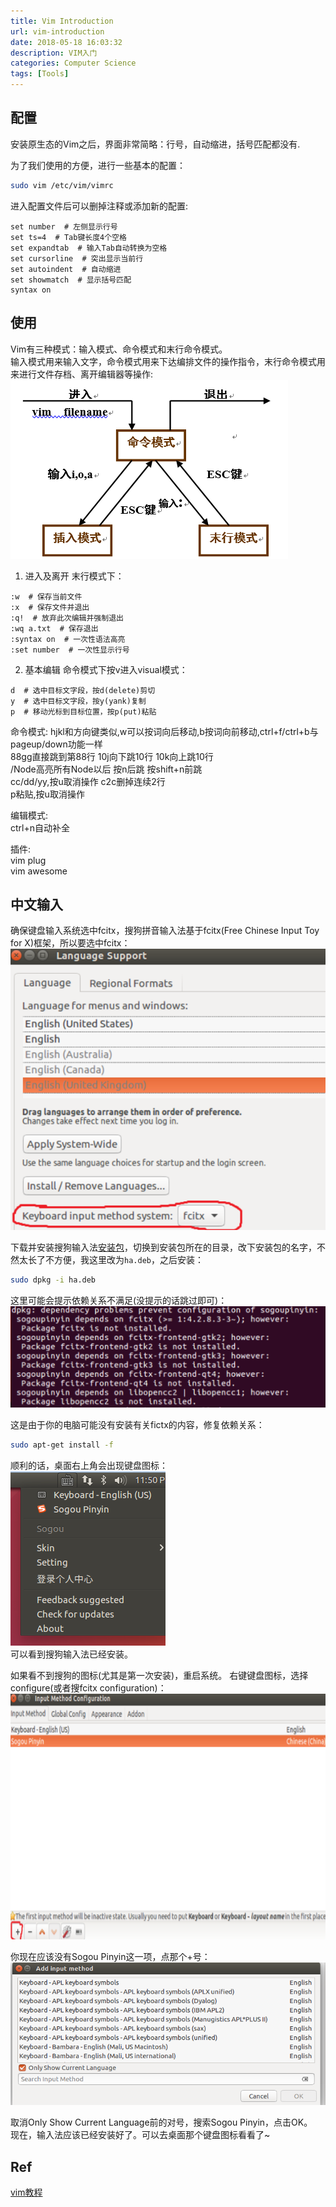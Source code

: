 ```yaml
---
title: Vim Introduction
url: vim-introduction
date: 2018-05-18 16:03:32
description: VIM入门
categories: Computer Science
tags: [Tools]
---
```


## 配置
安装原生态的Vim之后，界面非常简略：行号，自动缩进，括号匹配都没有.

为了我们使用的方便，进行一些基本的配置：
```bash
sudo vim /etc/vim/vimrc
```
进入配置文件后可以删掉注释或添加新的配置:

```shell
set number  # 左侧显示行号
set ts=4  # Tab键长度4个空格
set expandtab  # 输入Tab自动转换为空格
set cursorline  # 突出显示当前行
set autoindent  # 自动缩进
set showmatch  # 显示括号匹配
syntax on
```

## 使用
Vim有三种模式：输入模式、命令模式和末行命令模式。  
输入模式用来输入文字，命令模式用来下达编排文件的操作指令，末行命令模式用来进行文件存档、离开编辑器等操作:
![image](vimmode.png)

1. 进入及离开
末行模式下：
```shell
:w  # 保存当前文件
:x  # 保存文件并退出
:q!  # 放弃此次编辑并强制退出
:wq a.txt  # 保存退出
:syntax on  # 一次性语法高亮
:set number  # 一次性显示行号
```
2. 基本编辑
命令模式下按v进入visual模式：
```shell
d  # 选中目标文字段，按d(delete)剪切
y  # 选中目标文字段，按y(yank)复制
p  # 移动光标到目标位置，按p(put)粘贴
```

命令模式:
hjkl和方向键类似,w可以按词向后移动,b按词向前移动,ctrl+f/ctrl+b与pageup/down功能一样  
88gg直接跳到第88行 10j向下跳10行 10k向上跳10行  
/Node高亮所有Node以后 按n后跳 按shift+n前跳  
cc/dd/yy,按u取消操作 c2c删掉连续2行  
p粘贴,按u取消操作

编辑模式:  
ctrl+n自动补全

插件:  
vim plug  
vim awesome

## 中文输入

确保键盘输入系统选中fcitx，搜狗拼音输入法基于fcitx(Free Chinese Input Toy for X)框架，所以要选中fcitx：
![image](fcitx.png)

下载并安装搜狗输入法[安装包](https://pinyin.sogou.com/linux/?r=pinyin)，切换到安装包所在的目录，改下安装包的名字，不然太长了不方便，我这里改为`ha.deb`，之后安装：
```bash
sudo dpkg -i ha.deb
```

这里可能会提示依赖关系不满足(没提示的话跳过即可)：
![image](dependency.png)

这是由于你的电脑可能没有安装有关fictx的内容，修复依赖关系：
```bash
sudo apt-get install -f
```

顺利的话，桌面右上角会出现键盘图标：  
![image](success.png)  
可以看到搜狗输入法已经安装。

如果看不到搜狗的图标(尤其是第一次安装)，重启系统。
右键键盘图标，选择configure(或者搜fcitx configuration)：
![image](configure.png)

你现在应该没有Sogou Pinyin这一项，点那个+号：
![image](1260581-20211229103646985-2704756.png)

取消Only Show Current Language前的对号，搜索Sogou Pinyin，点击OK。  
现在，输入法应该已经安装好了。可以去桌面那个键盘图标看看了~

## Ref
[vim教程](https://www.bilibili.com/video/BV1Yt411X7mu)